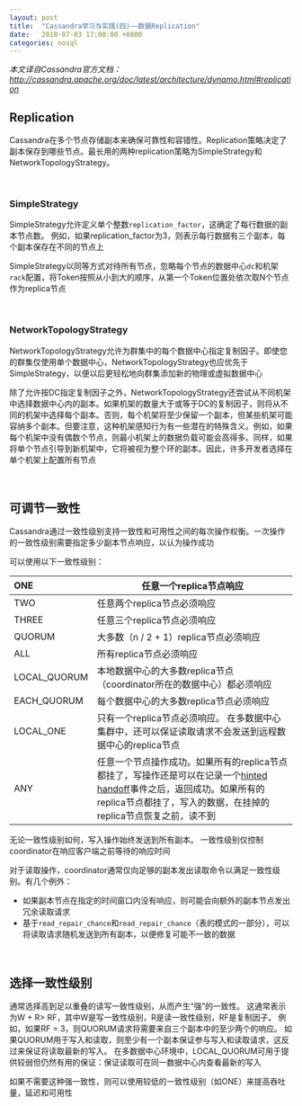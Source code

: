 ```yaml
---
layout: post
title:  "Cassandra学习与实践(四)——数据Replication"
date:   2018-07-03 17:00:00 +0800
categories: nosql
---
```


*本文译自Cassandra官方文档：http://cassandra.apache.org/doc/latest/architecture/dynamo.html#replication*



## Replication

Cassandra在多个节点存储副本来确保可靠性和容错性。Replication策略决定了副本保存到哪些节点。最长用的两种replication策略为SimpleStrategy和NetworkTopologyStrategy。

<br/>

### SimpleStrategy

SimpleStrategy允许定义单个整数`replication_factor`，这确定了每行数据的副本节点数。 例如，如果replication_factor为3，则表示每行数据有三个副本，每个副本保存在不同的节点上

SimpleStrategy以同等方式对待所有节点，忽略每个节点的数据中心`dc`和机架`rack`配置，将Token按照从小到大的顺序，从第一个Token位置处依次取N个节点作为replica节点

<br/>

### NetworkTopologyStrategy

NetworkTopologyStrategy允许为群集中的每个数据中心指定复制因子。即使您的群集仅使用单个数据中心，NetworkTopologyStrategy也应优先于SimpleStrategy，以便以后更轻松地向群集添加新的物理或虚拟数据中心

除了允许按DC指定复制因子之外，NetworkTopologyStrategy还尝试从不同机架中选择数据中心内的副本。如果机架的数量大于或等于DC的复制因子，则将从不同的机架中选择每个副本。否则，每个机架将至少保留一个副本，但某些机架可能容纳多个副本。但要注意，这种机架感知行为有一些潜在的特殊含义。例如，如果每个机架中没有偶数个节点，则最小机架上的数据负载可能会高得多。同样，如果将单个节点引导到新机架中，它将被视为整个环的副本。因此，许多开发者选择在单个机架上配置所有节点

<br/>



## 可调节一致性

Cassandra通过一致性级别支持一致性和可用性之间的每次操作权衡。一次操作的一致性级别需要指定多少副本节点响应，以认为操作成功

可以使用以下一致性级别：

| ONE          | 任意一个replica节点响应                          |
| :----------- | ---------------------------------------- |
| TWO          | 任意两个replica节点必须响应                        |
| THREE        | 任意三个replica节点必须响应                        |
| QUORUM       | 大多数（n / 2 + 1）replica节点必须响应              |
| ALL          | 所有replica节点必须响应                          |
| LOCAL_QUORUM | 本地数据中心的大多数replica节点（coordinator所在的数据中心）都必须响应 |
| EACH_QUORUM  | 每个数据中心的大多数replica节点必须响应                  |
| LOCAL_ONE    | 只有一个replica节点必须响应。 在多数据中心集群中，还可以保证读取请求不会发送到远程数据中心的replica节点 |
| ANY          | 任意一个节点操作成功。如果所有的replica节点都挂了，写操作还是可以在记录一个[hinted handoff](http://www.datastax.com/documentation/cassandra/2.0/cassandra/dml/dml_about_hh_c.html#concept_ds_ifg_jqx_zj)事件之后，返回成功。如果所有的replica节点都挂了，写入的数据，在挂掉的replica节点恢复之前，读不到 |

无论一致性级别如何，写入操作始终发送到所有副本。 一致性级别仅控制coordinator在响应客户端之前等待的响应时间

对于读取操作，coordinator通常仅向足够的副本发出读取命令以满足一致性级别。有几个例外：

- 如果副本节点在指定的时间窗口内没有响应，则可能会向额外的副本节点发出冗余读取请求
- 基于`read_repair_chance`和`read_repair_chance`（表的模式的一部分），可以将读取请求随机发送到所有副本，以便修复可能不一致的数据

<br/>

## 选择一致性级别

通常选择高到足以重叠的读写一致性级别，从而产生“强”的一致性。 这通常表示为W + R> RF，其中W是写一致性级别，R是读一致性级别，RF是复制因子。 例如，如果RF = 3，则QUORUM请求将需要来自三个副本中的至少两个的响应。 如果QUORUM用于写入和读取，则至少有一个副本保证参与写入和读取请求，这反过来保证将读取最新的写入。 在多数据中心环境中，LOCAL_QUORUM可用于提供较弱但仍然有用的保证：保证读取可在同一数据中心内查看最新的写入

如果不需要这种强一致性，则可以使用较低的一致性级别（如ONE）来提高吞吐量，延迟和可用性

